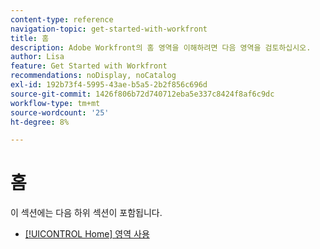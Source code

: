 ```yaml
---
content-type: reference
navigation-topic: get-started-with-workfront
title: 홈
description: Adobe Workfront의 홈 영역을 이해하려면 다음 영역을 검토하십시오.
author: Lisa
feature: Get Started with Workfront
recommendations: noDisplay, noCatalog
exl-id: 192b73f4-5995-43ae-b5a5-2b2f856c696d
source-git-commit: 1426f806b72d740712eba5e337c8424f8af6c9dc
workflow-type: tm+mt
source-wordcount: '25'
ht-degree: 8%

---
```


# 홈

이 섹션에는 다음 하위 섹션이 포함됩니다.

* [[!UICONTROL Home] 영역 사용](../../workfront-basics/using-home/using-the-home-area/use-the-home-area.md)
